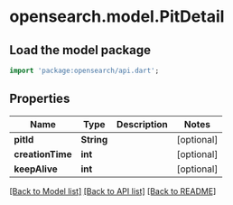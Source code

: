 # opensearch.model.PitDetail

## Load the model package
```dart
import 'package:opensearch/api.dart';
```

## Properties
Name | Type | Description | Notes
------------ | ------------- | ------------- | -------------
**pitId** | **String** |  | [optional] 
**creationTime** | **int** |  | [optional] 
**keepAlive** | **int** |  | [optional] 

[[Back to Model list]](../README.md#documentation-for-models) [[Back to API list]](../README.md#documentation-for-api-endpoints) [[Back to README]](../README.md)


